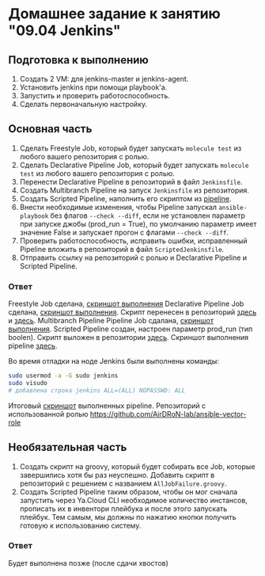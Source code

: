# Домашнее задание к занятию "09.04 Jenkins"

## Подготовка к выполнению

1. Создать 2 VM: для jenkins-master и jenkins-agent.
2. Установить jenkins при помощи playbook'a.
3. Запустить и проверить работоспособность.
4. Сделать первоначальную настройку.

## Основная часть

1. Сделать Freestyle Job, который будет запускать `molecule test` из любого вашего репозитория с ролью.
2. Сделать Declarative Pipeline Job, который будет запускать `molecule test` из любого вашего репозитория с ролью.
3. Перенести Declarative Pipeline в репозиторий в файл `Jenkinsfile`.
4. Создать Multibranch Pipeline на запуск `Jenkinsfile` из репозитория.
5. Создать Scripted Pipeline, наполнить его скриптом из [pipeline](./pipeline).
6. Внести необходимые изменения, чтобы Pipeline запускал `ansible-playbook` без флагов `--check --diff`, если не установлен параметр при запуске джобы (prod_run = True), по умолчанию параметр имеет значение False и запускает прогон с флагами `--check --diff`.
7. Проверить работоспособность, исправить ошибки, исправленный Pipeline вложить в репозиторий в файл `ScriptedJenkinsfile`.
8. Отправить ссылку на репозиторий с ролью и Declarative Pipeline и Scripted Pipeline.

### Ответ

Freestyle Job сделана, [скриншот выполнения](FJ_success.PLG)
Declarative Pipeline Job сделана, [скриншот выполнения](PL_success.JPG). Скрипт перенесен в репозиторий [здесь](pipeline/Jenkinsfile) и [здесь](https://github.com/AirDRoN-lab/ansible-vector-role/blob/main/Jenkinsfile).
Multibranch Pipeline Pipeline Job сдалана, [скриншот выполнения](FJ_success.JPG).
Scripted Pipeline создан, настроен параметр prod_run (тип boolen). Скрипт выложен в репозитории [здесь](./pipeline/ScriptedJenkinsfile). Скриншот выполнения pipeline [здесь](SCpipeline__success.JPG).

Во время отладки на ноде Jenkins были выполнены команды:

```bash
sudo usermod -a -G sudo jenkins
sudo visudo 
# добавлена строка jenkins ALL=(ALL) NOPASSWD: ALL
```

Итоговый [скриншот](All_pipeline.JPG) выполненных pipeline. 
Репозиторий с использованной ролью https://github.com/AirDRoN-lab/ansible-vector-role

## Необязательная часть

1. Создать скрипт на groovy, который будет собирать все Job, которые завершились хотя бы раз неуспешно. Добавить скрипт в репозиторий с решением с названием `AllJobFailure.groovy`.
2. Создать Scripted Pipeline таким образом, чтобы он мог сначала запустить через Ya.Cloud CLI необходимое количество инстансов, прописать их в инвентори плейбука и после этого запускать плейбук. Тем самым, мы должны по нажатию кнопки получить готовую к использованию систему.

### Ответ

Будет выполнена позже (после сдачи хвостов)

